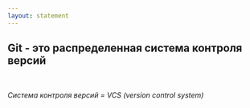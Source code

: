 ```yaml
---
layout: statement
---
```


## **Git** - это распределенная система контроля версий 
<br />

_Cистема контроля версий = VCS (version control system)_
